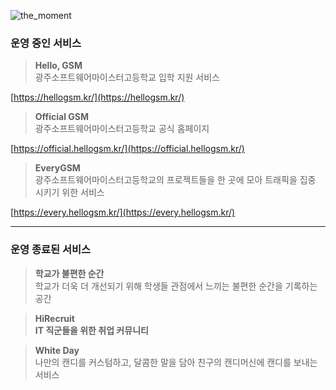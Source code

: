 ![the_moment](https://github.com/info-dsm/.github/assets/106712562/3ee8b525-1411-4c97-b431-0efae6b1a1ca)


### 운영 중인 서비스

> **Hello, GSM**  
> 광주소프트웨어마이스터고등학교 입학 지원 서비스

[https://hellogsm.kr/](https://hellogsm.kr/)

> **Official GSM**  
> 광주소프트웨어마이스터고등학교 공식 홈페이지

[https://official.hellogsm.kr/](https://official.hellogsm.kr/)

> **EveryGSM**  
> 광주소프트웨어마이스터고등학교의 프로젝트들을 한 곳에 모아 트래픽을 집중 시키기 위한 서비스

[https://every.hellogsm.kr/](https://every.hellogsm.kr/)

---

### 운영 종료된 서비스

> **학교가 불편한 순간**  
> 학교가 더욱 더 개선되기 위해 학생들 관점에서 느끼는 불편한 순간을 기록하는 공간

> **HiRecruit**  
> **IT 직군들을 위한 취업 커뮤니티**

> **White Day**  
> 나만의 캔디를 커스텀하고, 달콤한 말을 담아 친구의 캔디머신에 캔디를 보내는 서비스
